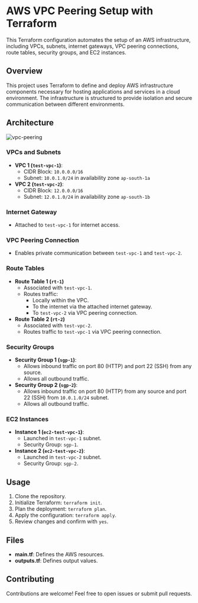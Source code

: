 # AWS VPC Peering Setup with Terraform

This Terraform configuration automates the setup of an AWS infrastructure, including VPCs, subnets, internet gateways, VPC peering connections, route tables, security groups, and EC2 instances.

## Overview

This project uses Terraform to define and deploy AWS infrastructure components necessary for hosting applications and services in a cloud environment. The infrastructure is structured to provide isolation and secure communication between different environments.

## Architecture 

![vpc-peering](https://github.com/navneesh-yadav/terraform-project/assets/66907873/c51fd43b-0bab-4458-b13b-9846b53d8c3d)


### VPCs and Subnets

- **VPC 1 (`test-vpc-1`)**:
  - CIDR Block: `10.0.0.0/16`
  - Subnet: `10.0.1.0/24` in availability zone `ap-south-1a`
- **VPC 2 (`test-vpc-2`)**:
  - CIDR Block: `12.0.0.0/16`
  - Subnet: `12.0.1.0/24` in availability zone `ap-south-1b`

### Internet Gateway

- Attached to `test-vpc-1` for internet access.

### VPC Peering Connection

- Enables private communication between `test-vpc-1` and `test-vpc-2`.

### Route Tables

- **Route Table 1 (`rt-1`)**
  - Associated with `test-vpc-1`.
  - Routes traffic:
    - Locally within the VPC.
    - To the internet via the attached internet gateway.
    - To `test-vpc-2` via VPC peering connection.
- **Route Table 2 (`rt-2`)**
  - Associated with `test-vpc-2`.
  - Routes traffic to `test-vpc-1` via VPC peering connection.

### Security Groups

- **Security Group 1 (`sgp-1`)**:
  - Allows inbound traffic on port 80 (HTTP) and port 22 (SSH) from any source.
  - Allows all outbound traffic.
- **Security Group 2 (`sgp-2`)**:
  - Allows inbound traffic on port 80 (HTTP) from any source and port 22 (SSH) from `10.0.1.0/24` subnet.
  - Allows all outbound traffic.

### EC2 Instances

- **Instance 1 (`ec2-test-vpc-1`)**:
  - Launched in `test-vpc-1` subnet.
  - Security Group: `sgp-1`.
- **Instance 2 (`ec2-test-vpc-2`)**:
  - Launched in `test-vpc-2` subnet.
  - Security Group: `sgp-2`.

## Usage

1. Clone the repository.
2. Initialize Terraform: `terraform init`.
3. Plan the deployment: `terraform plan`.
4. Apply the configuration: `terraform apply`.
5. Review changes and confirm with `yes`.

## Files

- **main.tf**: Defines the AWS resources.
- **outputs.tf**: Defines output values.

## Contributing

Contributions are welcome! Feel free to open issues or submit pull requests.

